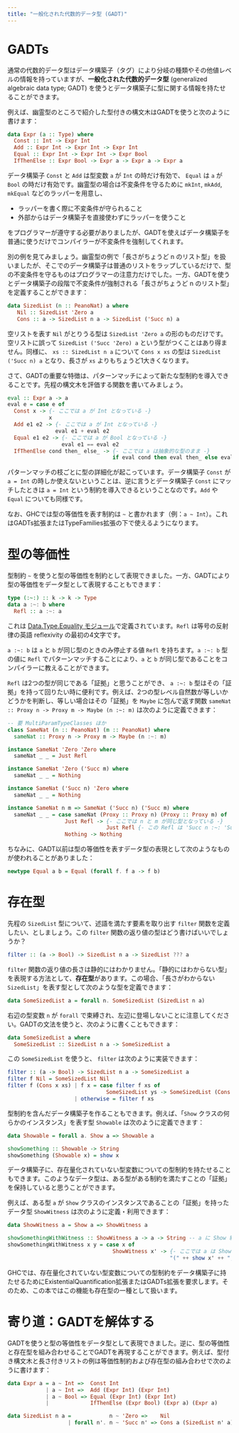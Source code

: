 ```yaml
---
title: "一般化された代数的データ型 (GADT)"
---
```


# GADTs

通常の代数的データ型はデータ構築子（タグ）により分岐の種類やその他値レベルの情報を持っていますが、**一般化された代数的データ型** (generalized algebraic data type; GADT) を使うとデータ構築子に型に関する情報を持たせることができます。

例えば、幽霊型のところで紹介した型付きの構文木はGADTを使うと次のように書けます：

```haskell
data Expr (a :: Type) where
  Const :: Int -> Expr Int
  Add :: Expr Int -> Expr Int -> Expr Int
  Equal :: Expr Int -> Expr Int -> Expr Bool
  IfThenElse :: Expr Bool -> Expr a -> Expr a -> Expr a
```

データ構築子 `Const` と `Add` は型変数 `a` が `Int` の時だけ有効で、 `Equal` は `a` が `Bool` の時だけ有効です。幽霊型の場合は不変条件を守るために `mkInt`, `mkAdd`, `mkEqual` などのラッパーを用意し、

* ラッパーを書く際に不変条件が守られること
* 外部からはデータ構築子を直接使わずにラッパーを使うこと

をプログラマーが遵守する必要がありましたが、GADTを使えばデータ構築子を普通に使うだけでコンパイラーが不変条件を強制してくれます。

別の例を見てみましょう。幽霊型の例で「長さがちょうど n のリスト型」を扱いましたが、そこでのデータ構築子は普通のリストをラップしているだけで、型の不変条件を守るものはプログラマーの注意力だけでした。一方、GADTを使うとデータ構築子の段階で不変条件が強制される「長さがちょうど n のリスト型」を定義することができます：

```haskell
data SizedList (n :: PeanoNat) a where
   Nil :: SizedList 'Zero a
   Cons :: a -> SizedList n a -> SizedList ('Succ n) a
```

空リストを表す `Nil` がとりうる型は `SizedList 'Zero a` の形のものだけです。空リストに誤って `SizedList ('Succ 'Zero) a` という型がつくことはあり得ません。同様に、 `xs :: SizedList n a` について `Cons x xs` の型は `SizedList ('Succ n) a` となり、長さが `xs` よりもちょうど1大きくなります。

さて、GADTの重要な特徴は、パターンマッチによって新たな型制約を導入できることです。先程の構文木を評価する関数を書いてみましょう。

```haskell
eval :: Expr a -> a
eval e = case e of
  Const x -> {- ここでは a が Int となっている -}
             x
  Add e1 e2 -> {- ここでは a が Int となっている -}
               eval e1 + eval e2
  Equal e1 e2 -> {- ここでは a が Bool となっている -}
                 eval e1 == eval e2
  IfThenElse cond then_ else_ -> {- ここでは a は抽象的な型のまま -}
                                 if eval cond then eval then_ else eval else_
```

パターンマッチの枝ごとに型の詳細化が起こっています。データ構築子 `Const` が `a = Int` の時しか使えないということは、逆に言うとデータ構築子 `Const` にマッチしたときは `a = Int` という制約を導入できるということなのです。`Add` や `Equal` についても同様です。

なお、GHCでは型の等価性を表す制約は `~` と書かれます（例：`a ~ Int`）。これはGADTs拡張またはTypeFamilies拡張の下で使えるようになります。

# 型の等価性

型制約 `~` を使うと型の等価性を制約として表現できました。一方、GADTにより型の等価性をデータ型として表現することもできます：

```haskell
type (:~:) :: k -> k -> Type
data a :~: b where
  Refl :: a :~: a
```

これは [Data.Type.Equality モジュール](https://hackage.haskell.org/package/base-4.16.0.0/docs/Data-Type-Equality.html)で定義されています。`Refl` は等号の反射律の英語 reflexivity の最初の4文字です。

`a :~: b` は `a` と `b` が同じ型のときのみ停止する値 `Refl` を持ちます。`a :~: b` 型の値に `Refl` でパターンマッチすることにより、`a` と `b` が同じ型であることをコンパイラーに教えることができます。

`Refl` は2つの型が同じである「証拠」と思うことができ、 `a :~: b` 型はその「証拠」を持って回りたい時に便利です。例えば、2つの型レベル自然数が等しいかどうかを判断し、等しい場合はその「証拠」を `Maybe` に包んで返す関数 `sameNat :: Proxy n -> Proxy m -> Maybe (n :~: m)` は次のように定義できます：

```haskell
-- 要 MultiParamTypeClasses ほか
class SameNat (n :: PeanoNat) (m :: PeanoNat) where
  sameNat :: Proxy n -> Proxy m -> Maybe (n :~: m)

instance SameNat 'Zero 'Zero where
  sameNat _ _ = Just Refl

instance SameNat 'Zero ('Succ m) where
  sameNat _ _ = Nothing

instance SameNat ('Succ n) 'Zero where
  sameNat _ _ = Nothing

instance SameNat n m => SameNat ('Succ n) ('Succ m) where
  sameNat _ _ = case sameNat (Proxy :: Proxy n) (Proxy :: Proxy m) of
                  Just Refl -> {- ここでは n と m が同じ型となっている -}
                               Just Refl {- この Refl は 'Succ n :~: 'Succ m 型だが、 n と m が同じ型なのでコンパイルが通る -}
                  Nothing -> Nothing
```

ちなみに、GADT以前は型の等価性を表すデータ型の表現として次のようなものが使われることがありました：

```haskell
newtype Equal a b = Equal (forall f. f a -> f b)
```

# 存在型

先程の `SizedList` 型について、述語を満たす要素を取り出す `filter` 関数を定義したい、としましょう。この `filter` 関数の返り値の型はどう書けばいいでしょうか？

```haskell
filter :: (a -> Bool) -> SizedList n a -> SizedList ??? a
```

`filter` 関数の返り値の長さは静的にはわかりません。「静的にはわからない型」を表現する方法として、**存在型**があります。この場合、「長さがわからない `SizedList`」を表す型として次のような型を定義できます：

```haskell
data SomeSizedList a = forall n. SomeSizedList (SizedList n a)
```

右辺の型変数 `n` が `forall` で束縛され、左辺に登場しないことに注意してください。GADTの文法を使うと、次のように書くこともできます：

```haskell
data SomeSizedList a where
  SomeSizedList :: SizedList n a -> SomeSizedList a
```

この `SomeSizedList` を使うと、 `filter` は次のように実装できます：

```haskell
filter :: (a -> Bool) -> SizedList n a -> SomeSizedList a
filter f Nil = SomeSizedList Nil
filter f (Cons x xs) | f x = case filter f xs of
                               SomeSizedList ys -> SomeSizedList (Cons x ys)
                     | otherwise = filter f xs
```

型制約を含んだデータ構築子を作ることもできます。例えば、「`Show` クラスの何らかのインスタンス」を表す型 `Showable` は次のように定義できます： 

```haskell
data Showable = forall a. Show a => Showable a

showSomething :: Showable -> String
showSomething (Showable x) = show x
```

データ構築子に、存在量化されていない型変数についての型制約を持たせることもできます。このようなデータ型は、ある型がある制約を満たすことの「証拠」を保持していると思うことができます。

例えば、ある型 `a` が `Show` クラスのインスタンスであることの「証拠」を持ったデータ型 `ShowWitness` は次のように定義・利用できます：

```haskell
data ShowWitness a = Show a => ShowWitness a

showSomethingWithWitness :: ShowWitness a -> a -> String -- a に Show 制約は課されていない
showSomethingWithWitness x y = case x of
                                 ShowWitness x' -> {- ここでは a は Show のインスタンス -}
                                                   "(" ++ show x' ++ "," ++ show y ++ ")"
```

GHCでは、存在量化されていない型変数についての型制約をデータ構築子に持たせるためにExistentialQuantification拡張またはGADTs拡張を要求します。そのため、この本ではこの機能も存在型の一種として扱います。

# 寄り道：GADTを解体する

GADTを使うと型の等価性をデータ型として表現できました。逆に、型の等価性と存在型を組み合わせることでGADTを再現することができます。例えば、型付き構文木と長さ付きリストの例は等価性制約および存在型の組み合わせで次のように書けます：

```haskell
data Expr a = a ~ Int =>  Const Int
            | a ~ Int =>  Add (Expr Int) (Expr Int)
            | a ~ Bool => Equal (Expr Int) (Expr Int)
            |             IfThenElse (Expr Bool) (Expr a) (Expr a)

data SizedList n a =            n ~ 'Zero =>    Nil
                   | forall n'. n ~ 'Succ n' => Cons a (SizedList n' a)
```
